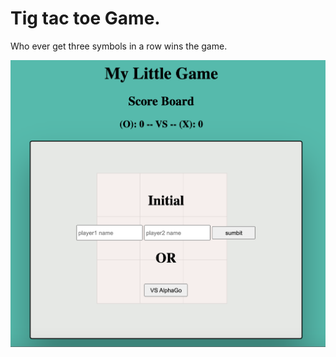 # Tig tac toe Game.

Who ever get three symbols in a row wins the game.

![Game looks like](/planning/gamepage.png)
